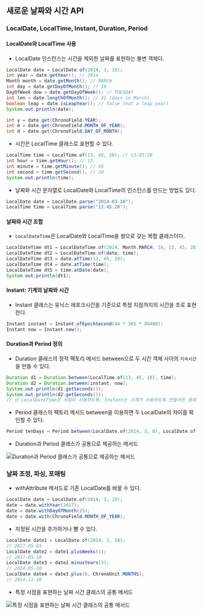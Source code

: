 새로운 날짜와 시간 API
----------------------

### LocalDate, LocalTime, Instant, Duration, Period

#### LocalDate와 LocalTime 사용

-	LocalDate 인스턴스는 시간을 제외한 날짜를 표현하는 불변 객체다.

```java
LocalDate date = LocalDate.of(2014, 3, 18);
int year = date.getYear(); // 2014
Month month = date.getMonth(); // MARCH
int day = date.getDayOfMonth(); // 18
DayOfWeek dow = date.getDayOfWeek(); // TUESDAY
int len = date.lengthOfMonth(); // 31 (days in March)
boolean leap = date.isLeapYear(); // false (not a leap year)
System.out.println(date);

int y = date.get(ChronoField.YEAR);
int m = date.get(ChronoField.MONTH_OF_YEAR);
int d = date.get(ChronoField.DAY_OF_MONTH);

```

-	시간은 LocalTime 클래스로 표현할 수 있다.

```java
LocalTime time = LocalTime.of(13, 45, 20); // 13:45:20
int hour = time.getHour(); // 13
int minute = time.getMinute(); // 45
int second = time.getSecond(); // 20
System.out.println(time);
```

-	날짜와 시간 문자열로 LocalDate와 LocalTime의 인스턴스를 만드는 방법도 있다.

```java
LocalDate date = LocalDate.parse("2014-03-18");
LocalTime time = LocalTime.parse("13:45:20");
```

#### 날짜와 시간 조합

-	`LocalDateTime`은 LocalDate와 LocalTime을 쌍으로 갖는 복합 클래스이다.

```java
LocalDateTime dt1 = LocalDateTime.of(2014, Month.MARCH, 18, 13, 45, 20); // 2014-03-18T13:45
LocalDateTime dt2 = LocalDateTime.of(date, time);
LocalDateTime dt3 = date.atTime(13, 45, 20);
LocalDateTime dt4 = date.atTime(time);
LocalDateTime dt5 = time.atDate(date);
System.out.println(dt1);
```

#### Instant: 기계의 날짜와 시간

-	Instant 클래스는 유닉스 에포크시간을 기준으로 특정 지점까지의 시간을 초로 표현한다.

```java
Instant instant = Instant.ofEpochSecond(44 * 365 * 86400);
Instant now = Instant.now();
```

#### Duration과 Period 정의

-	Duration 클래스의 정적 팩토리 메서드 between으로 두 시간 객체 사이의 `지속시간`을 만들 수 있다.

```java
Duration d1 = Duration.between(LocalTime.of(13, 45, 10), time);
Duration d2 = Duration.between(instant, now);
System.out.println(d1.getSeconds());
System.out.println(d2.getSeconds());
// 단 LocalDateTime은 사람이 사용하도록, Instant는 기계가 사용하도록 만들어진 클래스로 같이 사용할 수는 없다.
```

-	Period 클래스의 팩토리 메서드 between을 이용하면 두 LocalDate의 차이를 확인할 수 있다.

```java
Period tenDays = Period.between(LocalDate.of(2014, 3, 8), LocalDate.of(2014, 3, 18));
```

-	Duration과 Period 클래스가 공통으로 제공하는 메서드

![Duration과 Period 클래스가 공통으로 제공하는 메서드](http://drive.google.com/uc?export=view&id=0ByLqiEM75qEzei1DODh5ZGVPdjA)

### 날짜 조정, 파싱, 포매팅

-	withAttribute 메서드로 기존 LocalDate를 바꿀 수 있다.

```java
LocalDate date = LocalDate.of(2014, 3, 18);
date = date.withYear(2017);
date = date.withDayOfMonth(25);
date = date.with(ChronoField.MONTH_OF_YEAR);
```

-	지정된 시간을 추가하거나 뺄 수 있다.

```java
LocalDate date1 = LocalDate.of(2014, 3, 18);
// 2017-05-03
LocalDate date2 = date1.plusWeeks(1);
// 2017-05-10
LocalDate date3 = date2.minusYears(3);
// 2014-05-10
LocalDate date4 = date3.plus(6, ChronoUnit.MONTHS);
// 2014-11-10
```

-	특정 시점을 표현하는 날짜 시간 클래스의 공통 메서드

![특정 시점을 표현하는 날짜 시간 클래스의 공통 메서드](http://drive.google.com/uc?export=view&id=0ByLqiEM75qEzcWdpSUJmRXZIZzQ)

